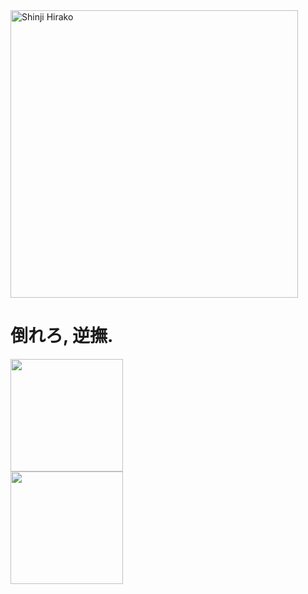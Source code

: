 <div style="display: inline_block">
  <img width="460px"align="center" alt="Shinji Hirako" src="https://media1.tenor.com/m/ni20ubJXWewAAAAC/shinji-bleach.gif"
</div>

<h1> 倒れろ, 逆撫.</h1>

<div>
  <a href="https://github.com/luqinhasdev">
  <img height="180em" src="https://github-readme-stats.vercel.app/api?username=luqinhasdev&show_icons=true&theme=dark"> <br>
  <img height="180em" src="https://github-readme-stats.vercel.app/api/top-langs/?username=luqinhasdev&layout=compact&show_icons=true&theme=dark">
</div>
